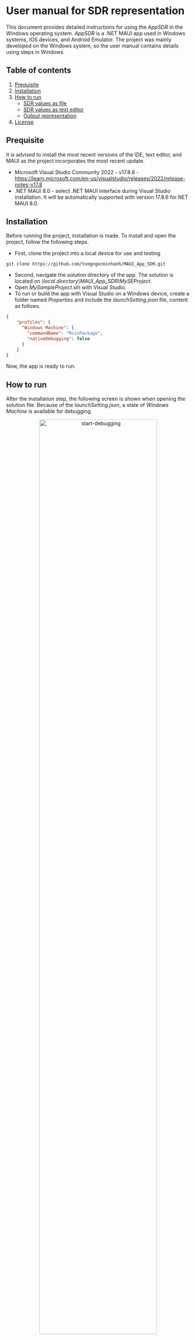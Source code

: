 # User manual for SDR representation
This document provides detailed instructions for using the *AppSDR* in the Windows operating system. *AppSDR* is a .NET MAUI app used in Windows systems, IOS devices, and Android Emulator. The project was mainly developed on the Windows system, so the user manual contains details using steps in Windows.

## Table of contents
1. [Prequisite](#prequisite)
2. [Installation](#installation)
3. [How to run](#how-to-run)
    * [SDR values as file](#sdr-values-as-file)
    * [SDR values as text editor](#sdr-values-as-text-editor)
    * [Output representation](#output-representation)
4. [License](#license)

## Prequisite
It is advised to install the most recent versions of the IDE, text editor, and MAUI as the project incorporates the most recent update. 
* Microsoft Visual Studio Community 2022 - v17.8.6 - https://learn.microsoft.com/en-us/visualstudio/releases/2022/release-notes-v17.8 
* .NET MAUI 8.0 - select .NET MAUI interface during Visual Studio installation. It will be automatically supported with version 17.8.6 for.NET MAUI 8.0.

## Installation
Before running the project, installation is made. To install and open the project, follow the following steps.
* First, clone the project into a local device for use and testing
```
git clone https://github.com/tongngocminhanh/MAUI_App_SDR.git
```
* Second, navigate the solution directory of the app. The solution is located on *\local directory\MAUI_App_SDR\MySEProject*. 
* Open *MySampleProject.sln* with Visual Studio.
* To run or build the app with Visual Studio on a Windows device, create a folder named *Properties* and include the *launchSetting.json* file, content as follows.

```json
{
    "profiles": {
      "Windows Machine": {
        "commandName": "MsixPackage",
        "nativeDebugging": false
      }
    }
}
```
Now, the app is ready to run.

## How to run
After the installation step, the following screen is shown when opening the solution file. Because of the *launchSetting.json*, a state of *Windows Machine* is available for debugging. 

<div style="text-align:center">
  <img src="./Figures/Debug.png" title="start-debugging" width=80%></img>
</div><br>

* When clicking the *Windows Machine* button, the AppSDR is loaded and the *Main Page* is shown. 
<div style="text-align:center">
  <img src="./Figures/MainPage.jpg" title="main-page-representation" width=80%></img>
</div><br>

* Only button *Choose a text file* is available for clicking, because none of the needed parameters are defined. After inserting all parameters, all button works. 

* As configuration, there are two types to define the parameters. For *Graph name, Max cycles, Highlight Touch, Min range of cell, Max range of cell*, entered values are only numbers. The rest could be entered with text and number operated as string type. 

*Button *BACK TO MAINPAGE* appearing on *Page 1*, *Text Editor Page*, allows user to go back to *Main Page* from the current page. User can edit as demand, change their method of adding SDR data, configure parameters. The new inputs will be updated.

* After parameter configurations, SDR data is added. There are two ways of input, with file or keyboard inputs.

### SDR values as file

* When clicking *Choose a text file*, the app will access the local device memory (example in the figure), pop up the choosing screen, and allow the user to choose a file. The file extension of ".txt, .csv" is supported, so on the screen, only text files and csv files are shown. After choosing the file, the pop-up screen is automatically closed. 

<div style="text-align:center">
  <img src="./Figures/ChooseTextWindow.png" title="pop-up-choose-file" width=80%></img>
</div><br>

* The used data includes inserted parameters and SDR values. Though all parameters are configured, the *Submit* button is available when a file chosen. The warning message is shown in that situation.  

<div style="text-align:center">
  <img src="./Figures/ErrorNotPickFile.png" title="error-when-no-file-picked" width=80%></img>
</div><br>

* After both parameters and SDR data are inputted, click the *Submit* button and move to the visualization page - *Page 1*.

### SDR values as text editor
* Another way to input SDR values is add them directly from keyboards. When click *Add Text* button, screen moves to *Text Editor Page*.
* On this page, the screen has a blank space used for entering SDR values. Instruction is also given on the screen. Each SDR representation is in one line, separated when pressing the "Enter" button on the keyboard. Each SDR value of the representation is separated by a comma ",". An example is provided in the following figure. 

<div style="text-align:center">
  <img src="./Figures/SavedEditText.png" title="saved-edited-text" width=80%></img>
</div><br>

* If there is no text inserted, and *SAVE* button is clicked, error warning is shown.

<div style="text-align:center">
  <img src="./Figures/ErrorNotEnterText.jpg" title="error-when-no-text-enter" width=80%></img>
</div><br>

* After SDR data are entered, click the *SAVE* button and move to the visualization page - *Page 1*.

### Output representation

* Both of the cases can produce the output as follows. Each SDR representation is shown as a column, containing ticks, as active cells of that. Configurations for the graph, such as name, axis titles, horizontal division, vertical division, are illustrate on the graph. A user who defines a highlight column will notice the red block around all represented values.

<div style="text-align:center">
  <img src="./Figures/Page1.png" title="page-1-representation" width=80%></img>
</div><br>

* By clicking the *Save as Picture* button, the representation is saved under the *.png* file. The figure name is defined on the UI of *Main Page*.

<div style="text-align:center">
  <img src="./Figures/Example.png" title="app-sdr-example" width=120%></img>
</div><br>

Further implementation information can be found [here](./README.md).

Description of the project is accessed [here](./ML22-23-8%20Implement%20the%20SDR%20representation%20in%20the%20MAUI%20application.docx)

## License
[MIT License](LICENSE)